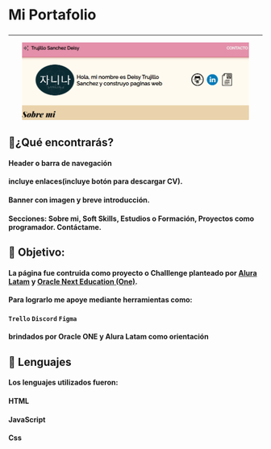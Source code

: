 #  Mi Portafolio

###  
---
<p align="center" >
    <img width="450" heigth="200" src="./assets/foto_read.png">
</p>


## 📜¿Qué encontrarás?

#### Header o barra de navegación 
#### incluye enlaces(incluye botón para descargar CV).
#### Banner con imagen y breve introducción.
#### Secciones: Sobre mi, Soft Skills, Estudios o Formación, Proyectos como programador. Contáctame.

## 🥇 Objetivo:
#### La página fue contruida como proyecto o Challlenge planteado por [Alura Latam](https://www.aluracursos.com/) y [Oracle Next Education (One)](https://www.oracle.com/co/education/oracle-next-education/). 
#### Para lograrlo me apoye mediante herramientas como:
#### `Trello` `Discord` `Figma`
#### brindados por Oracle ONE y Alura Latam como orientación

## 🔡 Lenguajes

#### Los lenguajes utilizados fueron:

#### HTML
#### JavaScript
#### Css


